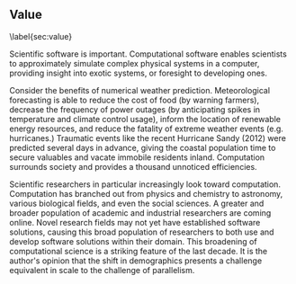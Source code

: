 
Value
-----

\label{sec:value}

Scientific software is important.  Computational software enables scientists to approximately simulate complex physical systems in a computer, providing insight into exotic systems, or foresight to developing ones.  

Consider the benefits of numerical weather prediction.  Meteorological
forecasting is able to reduce the cost of food (by warning farmers), decrease the frequency of power outages (by anticipating spikes in temperature and climate control usage), inform the location of renewable energy resources, and reduce the fatality of extreme weather events (e.g. hurricanes.)  Traumatic events like the recent Hurricane Sandy (2012) were predicted several days in advance, giving the coastal population time to secure valuables and vacate immobile residents inland.  Computation surrounds society and provides a thousand unnoticed efficiencies.

Scientific researchers in particular increasingly look toward computation.  Computation has branched out from physics and chemistry to astronomy, various biological fields, and even the social sciences.  A greater and broader population of academic and industrial researchers are coming online.  Novel research fields may not yet have established software solutions, causing this broad population of researchers to both use and develop software solutions within their domain.  This broadening of computational science is a striking feature of the last decade. It is the author's opinion that the shift in demographics presents a challenge equivalent in scale to the challenge of parallelism.
